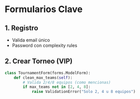 # Formularios Clave

## 1. Registro
- Valida email único
- Password con complexity rules

## 2. Crear Torneo (VIP)
```python
class TournamentForm(forms.ModelForm):
    def clean_max_teams(self):
        # Valida 2/4/8 equipos (como mencionas)
        if max_teams not in [2, 4, 8]:
            raise ValidationError("Solo 2, 4 u 8 equipos")
```
